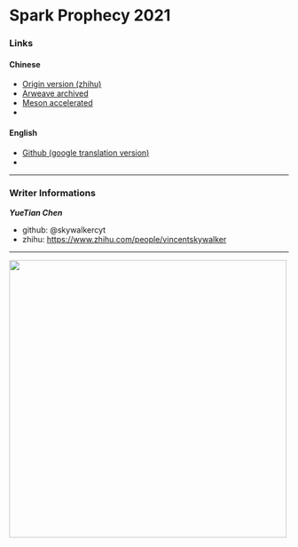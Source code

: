 # Spark Prophecy 2021


### Links

#### Chinese
- [Origin version (zhihu)](https://zhuanlan.zhihu.com/p/376106680)
- [Arweave archived](http://arweave.net/pymGzvlkjkqBuf9MBbgqGDDlrE8HPCEX0jO9fvHkwxI)
- [Meson accelerated](https://coldcdn.com/api/cdn/giq3fm/pymGzvlkjkqBuf9MBbgqGDDlrE8HPCEX0jO9fvHkwxI)
- 

#### English
- [Github (google translation version)](https://github.com/SparkProphecy/SparkProphecy/blob/main/prophecy-en-US.md)
- 

---------------

### Writer Informations
***YueTian Chen***

- github: @skywalkercyt
- zhihu: https://www.zhihu.com/people/vincentskywalker


---------------------------
<img src="https://user-images.githubusercontent.com/8394303/120452287-af7ad080-c3c4-11eb-996d-8cfeee4286c5.png" width="500">
